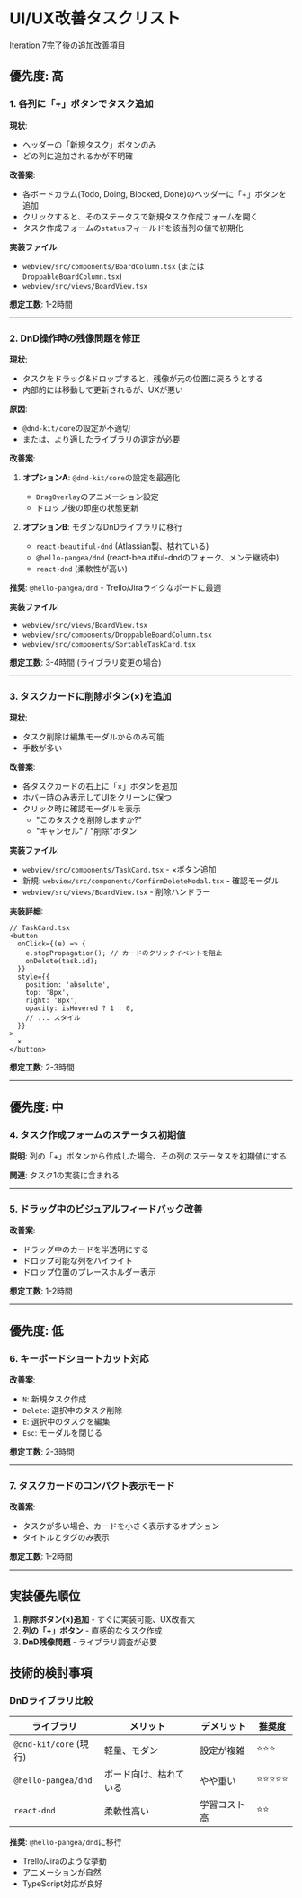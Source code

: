# UI/UX改善タスクリスト

Iteration 7完了後の追加改善項目

## 優先度: 高

### 1. 各列に「+」ボタンでタスク追加

**現状**: 
- ヘッダーの「新規タスク」ボタンのみ
- どの列に追加されるかが不明確

**改善案**:
- 各ボードカラム(Todo, Doing, Blocked, Done)のヘッダーに「+」ボタンを追加
- クリックすると、そのステータスで新規タスク作成フォームを開く
- タスク作成フォームの`status`フィールドを該当列の値で初期化

**実装ファイル**:
- `webview/src/components/BoardColumn.tsx` (または `DroppableBoardColumn.tsx`)
- `webview/src/views/BoardView.tsx`

**想定工数**: 1-2時間

---

### 2. DnD操作時の残像問題を修正

**現状**:
- タスクをドラッグ&ドロップすると、残像が元の位置に戻ろうとする
- 内部的には移動して更新されるが、UXが悪い

**原因**:
- `@dnd-kit/core`の設定が不適切
- または、より適したライブラリの選定が必要

**改善案**:
1. **オプションA**: `@dnd-kit/core`の設定を最適化
   - `DragOverlay`のアニメーション設定
   - ドロップ後の即座の状態更新
   
2. **オプションB**: モダンなDnDライブラリに移行
   - `react-beautiful-dnd` (Atlassian製、枯れている)
   - `@hello-pangea/dnd` (react-beautiful-dndのフォーク、メンテ継続中)
   - `react-dnd` (柔軟性が高い)

**推奨**: `@hello-pangea/dnd` - Trello/Jiraライクなボードに最適

**実装ファイル**:
- `webview/src/views/BoardView.tsx`
- `webview/src/components/DroppableBoardColumn.tsx`
- `webview/src/components/SortableTaskCard.tsx`

**想定工数**: 3-4時間 (ライブラリ変更の場合)

---

### 3. タスクカードに削除ボタン(×)を追加

**現状**:
- タスク削除は編集モーダルからのみ可能
- 手数が多い

**改善案**:
- 各タスクカードの右上に「×」ボタンを追加
- ホバー時のみ表示してUIをクリーンに保つ
- クリック時に確認モーダルを表示
  - "このタスクを削除しますか?"
  - "キャンセル" / "削除"ボタン

**実装ファイル**:
- `webview/src/components/TaskCard.tsx` - ×ボタン追加
- 新規: `webview/src/components/ConfirmDeleteModal.tsx` - 確認モーダル
- `webview/src/views/BoardView.tsx` - 削除ハンドラー

**実装詳細**:
```tsx
// TaskCard.tsx
<button
  onClick={(e) => {
    e.stopPropagation(); // カードのクリックイベントを阻止
    onDelete(task.id);
  }}
  style={{
    position: 'absolute',
    top: '8px',
    right: '8px',
    opacity: isHovered ? 1 : 0,
    // ... スタイル
  }}
>
  ×
</button>
```

**想定工数**: 2-3時間

---

## 優先度: 中

### 4. タスク作成フォームのステータス初期値

**説明**: 列の「+」ボタンから作成した場合、その列のステータスを初期値にする

**関連**: タスク1の実装に含まれる

---

### 5. ドラッグ中のビジュアルフィードバック改善

**改善案**:
- ドラッグ中のカードを半透明にする
- ドロップ可能な列をハイライト
- ドロップ位置のプレースホルダー表示

**想定工数**: 1-2時間

---

## 優先度: 低

### 6. キーボードショートカット対応

**改善案**:
- `N`: 新規タスク作成
- `Delete`: 選択中のタスク削除
- `E`: 選択中のタスクを編集
- `Esc`: モーダルを閉じる

**想定工数**: 2-3時間

---

### 7. タスクカードのコンパクト表示モード

**改善案**:
- タスクが多い場合、カードを小さく表示するオプション
- タイトルとタグのみ表示

**想定工数**: 1-2時間

---

## 実装優先順位

1. **削除ボタン(×)追加** - すぐに実装可能、UX改善大
2. **列の「+」ボタン** - 直感的なタスク作成
3. **DnD残像問題** - ライブラリ調査が必要

## 技術的検討事項

### DnDライブラリ比較

| ライブラリ | メリット | デメリット | 推奨度 |
|-----------|---------|-----------|--------|
| `@dnd-kit/core` (現行) | 軽量、モダン | 設定が複雑 | ⭐⭐⭐ |
| `@hello-pangea/dnd` | ボード向け、枯れている | やや重い | ⭐⭐⭐⭐⭐ |
| `react-dnd` | 柔軟性高い | 学習コスト高 | ⭐⭐ |

**推奨**: `@hello-pangea/dnd`に移行
- Trello/Jiraのような挙動
- アニメーションが自然
- TypeScript対応が良好
